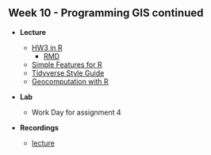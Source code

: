 ## Week 10 - Programming GIS continued

-   **Lecture**
    - [HW3 in R](HW3_R.zip)
        - [RMD](ESM263_hw3_Linus_Blomqvist.md)
    - [Simple Features for R](https://r-spatial.github.io/sf/index.html)
    - [Tidyverse Style Guide](https://style.tidyverse.org/)
    - [Geocomputation with R](https://r.geocompx.org/index.html)
    
    
-   **Lab**
    - Work Day for assignment 4
    
-   **Recordings**
    - [lecture](https://ucsb.box.com/s/gxyl77lshdkja4jcpgp03jtqjvagduak)
